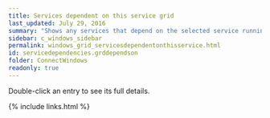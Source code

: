 ```yaml
---
title: Services dependent on this service grid
last_updated: July 29, 2016
summary: "Shows any services that depend on the selected service running. Stopping the selected service will also stop these services."
sidebar: c_windows_sidebar
permalink: windows_grid_servicesdependentonthisservice.html
id: servicedependencies.grddependson
folder: ConnectWindows
readonly: true
---
```


Double-click an entry to see its full details.


{% include links.html %}
